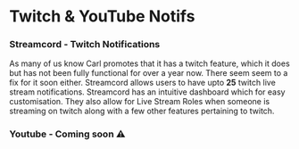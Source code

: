 # Twitch & YouTube Notifs

### Streamcord - Twitch Notifications&#x20;

As many of us know Carl promotes that it has a twitch feature, which it does but has not been fully functional for over a year now. There seem seem to a fix for it soon either. Streamcord allows users to have upto **25** twitch live stream notifications. Streamcord has an intuitive dashboard which for easy customisation. They also allow for Live Stream Roles when someone is streaming on twitch along with a few other features pertaining to twitch.

### Youtube - Coming soon :warning:

### &#x20;
